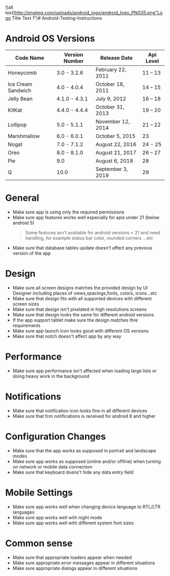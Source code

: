 ![alt text]http://pngimg.com/uploads/android_logo/android_logo_PNG35.png"Logo Title Text 1")# Android-Testing-Instructions
# Android OS Versions
|Code Name             |Version Number    |Release Date       |Api Level
|----------------------|------------------|-------------------|---------
|Honeycomb	       |3.0 - 3.2.6       |February 22, 2011  |11 – 13
|Ice Cream Sandwich    |4.0 - 4.0.4       |October 18, 2011   |14 – 15	
|Jelly Bean            |4.1.0 - 4.3.1     |July 9, 2012	      |16 – 18	
|KitKat                |4.4.0 - 4.4.4     |October 31, 2013   |19 – 20	
|Lollipop              |5.0 - 5.1.1       |November 12, 2014  |21 – 22	
|Marshmallow           |6.0 - 6.0.1       |October 5, 2015    |23
|Nogat                 |7.0 - 7.1.2       |August 22, 2016    |24 - 25
|Oreo                  |8.0 - 8.1.0       |August 21, 2017    |26 – 27	
|Pie                   |9.0               |August 6, 2018     |28
|Q                     |10.0              |September 3, 2019  |29

# General
- Make sure app is using only the required permissions
- Make sure app features works well especially for apis under 21 (below android 5)
	> Some features arn't available for android versions < 21 and need handling, for example status bar color, rounded corners ...etc
- Make sure that database tables update doesn't affect any previous version of the app  
# Design
- Make sure all screen designs matches the provided design by UI Designer including places of views,spacings,fonts, colors, icons ..etc 
- Make sure that design fits with all supported devices with different screen sizes  
- Make sure that design isn't pixelated in high resolutions screens 
- Make sure that design looks the same for different android versions  
- If the app support tablet make sure the design matches thre requirements
- Make sure app launch icon looks good with different OS versions  
- Make sure that notch doesn't affect app by any way  
# Performance
- Make sure app performance isn't affected when loading large lists or doing heavy work in the background  
# Notifications
- Make sure that notification icon looks fine in all different devices 
- Make sure that fcm notifications is received for android 8 and higher  
# Configuration Changes
- Make sure that the app works as supposed in portrait and landscape modes 
- Make sure app works as supposed (online and/or offline) when turning on network or mobile data connection 
- Make sure that keyboard doens't hide any data entry field  
# Mobile Settings
- Make sure app works well when changing device language to RTL/LTR languages  
- Make sure app works well with night mode  
- Make sure app works well with different system font sizes 
# Common sense
- Make sure that appropriate loaders appear when needed 
- Make sure appropriate error messages appear in different situations 
- Make sure appropriate dialogs appear in different situations  
 
